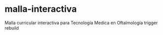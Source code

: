 # malla-interactiva
 Malla curricular interactiva para Tecnología Medica en Oftalmología
trigger rebuild
